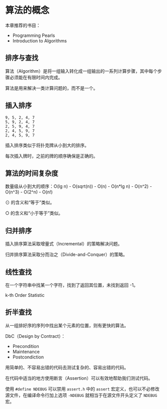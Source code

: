 # 算法的概念

本章推荐的书目：
- Programming Pearls
- Introduction to Algorithms

## 排序与查找

算法（Algorithm）是将一组输入转化成一组输出的一系列计算步骤，其中每个步骤必须能在有限时间内完成。

算法是用来解决一类计算问题的，而不是一个。

## 插入排序

```
9, 5, 2, 4, 7
5, 9, 2, 4, 7
2, 5, 9, 4, 7
2, 4, 5, 9, 7
2, 4, 5, 9, 7
```

插入排序类似于将扑克牌从小到大的排序。

每次插入牌时，之前的牌的顺序确保是正确的。

## 算法的时间复杂度

数量级从小到大的顺序：O(lg n) - O(sqrt(n)) - O(n) - O(n*lg n) - O(n^2) - O(n^3) - O(2^n) - O(n!)

⊙ 的含义和“等于”类似。

○ 的含义和“小于等于”类似。

## 归并排序

插入排序算法采取增量式（Incremental）的策略解决问题。

归并排序算法采取分而治之（Divide-and-Conquer）的策略。

## 线性查找

在一个字符串中找某一个字符，找到了返回其位置，未找到返回 -1。

k-th Order Statistic

## 折半查找

从一组排好序的序列中找出某个元素的位置，则有更快的算法。

DbC（Design by Contract）：
- Precondition
- Maintenance
- Postcondiction

用简单的、不容易出错的代码去测试复杂的、容易出错的代码。

在代码中适当的地方使用断言（Assertion）可以有效地帮助我们测试代码。

使用 `#define NDEBUG` 可以禁用 `assert.h` 中的 `assert` 宏定义，也可以不必修改源文件，在编译命令行加上选项 `-NDEBUG` 就相当于在源文件开头定义了 `NDEBUG` 宏。
